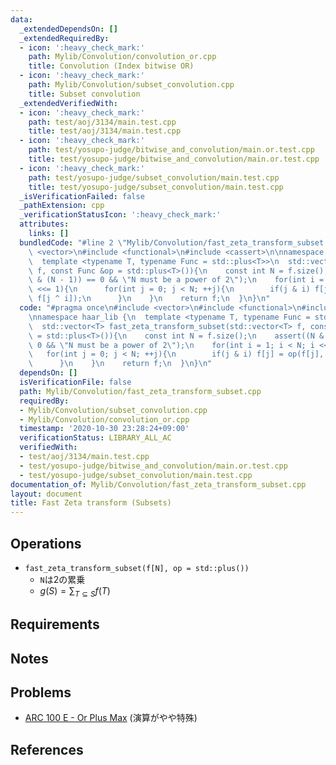 ```yaml
---
data:
  _extendedDependsOn: []
  _extendedRequiredBy:
  - icon: ':heavy_check_mark:'
    path: Mylib/Convolution/convolution_or.cpp
    title: Convolution (Index bitwise OR)
  - icon: ':heavy_check_mark:'
    path: Mylib/Convolution/subset_convolution.cpp
    title: Subset convolution
  _extendedVerifiedWith:
  - icon: ':heavy_check_mark:'
    path: test/aoj/3134/main.test.cpp
    title: test/aoj/3134/main.test.cpp
  - icon: ':heavy_check_mark:'
    path: test/yosupo-judge/bitwise_and_convolution/main.or.test.cpp
    title: test/yosupo-judge/bitwise_and_convolution/main.or.test.cpp
  - icon: ':heavy_check_mark:'
    path: test/yosupo-judge/subset_convolution/main.test.cpp
    title: test/yosupo-judge/subset_convolution/main.test.cpp
  _isVerificationFailed: false
  _pathExtension: cpp
  _verificationStatusIcon: ':heavy_check_mark:'
  attributes:
    links: []
  bundledCode: "#line 2 \"Mylib/Convolution/fast_zeta_transform_subset.cpp\"\n#include\
    \ <vector>\n#include <functional>\n#include <cassert>\n\nnamespace haar_lib {\n\
    \  template <typename T, typename Func = std::plus<T>>\n  std::vector<T> fast_zeta_transform_subset(std::vector<T>\
    \ f, const Func &op = std::plus<T>()){\n    const int N = f.size();\n    assert((N\
    \ & (N - 1)) == 0 && \"N must be a power of 2\");\n    for(int i = 1; i < N; i\
    \ <<= 1){\n      for(int j = 0; j < N; ++j){\n        if(j & i) f[j] = op(f[j],\
    \ f[j ^ i]);\n      }\n    }\n    return f;\n  }\n}\n"
  code: "#pragma once\n#include <vector>\n#include <functional>\n#include <cassert>\n\
    \nnamespace haar_lib {\n  template <typename T, typename Func = std::plus<T>>\n\
    \  std::vector<T> fast_zeta_transform_subset(std::vector<T> f, const Func &op\
    \ = std::plus<T>()){\n    const int N = f.size();\n    assert((N & (N - 1)) ==\
    \ 0 && \"N must be a power of 2\");\n    for(int i = 1; i < N; i <<= 1){\n   \
    \   for(int j = 0; j < N; ++j){\n        if(j & i) f[j] = op(f[j], f[j ^ i]);\n\
    \      }\n    }\n    return f;\n  }\n}\n"
  dependsOn: []
  isVerificationFile: false
  path: Mylib/Convolution/fast_zeta_transform_subset.cpp
  requiredBy:
  - Mylib/Convolution/subset_convolution.cpp
  - Mylib/Convolution/convolution_or.cpp
  timestamp: '2020-10-30 23:28:24+09:00'
  verificationStatus: LIBRARY_ALL_AC
  verifiedWith:
  - test/aoj/3134/main.test.cpp
  - test/yosupo-judge/bitwise_and_convolution/main.or.test.cpp
  - test/yosupo-judge/subset_convolution/main.test.cpp
documentation_of: Mylib/Convolution/fast_zeta_transform_subset.cpp
layout: document
title: Fast Zeta transform (Subsets)
---
```


## Operations

- `fast_zeta_transform_subset(f[N], op = std::plus())`
	- `N`は2の累乗
	- $g(S) = \sum_{T \subseteq S} f(T)$

## Requirements

## Notes

## Problems

- [ARC 100 E - Or Plus Max](https://atcoder.jp/contests/arc100/tasks/arc100_c) (演算がやや特殊)

## References
